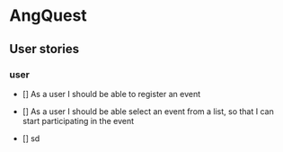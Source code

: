 # AngQuest

## User stories

### user

- [] As a user I should be able to register an event

- [] As a user I should be able select an event from a list, so that I can start participating in the event

- [] sd